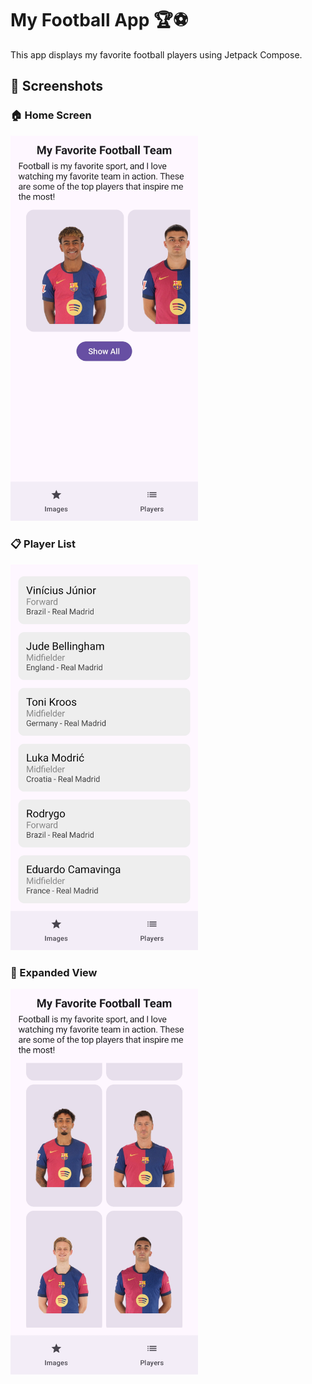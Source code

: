 # My Football App 🏆⚽

This app displays my favorite football players using Jetpack Compose.

## 📸 Screenshots

### 🏠 Home Screen
<img src="screenshots/homepage.jpg" width="300">

### 📋 Player List
<img src="screenshots/playerlist.jpg" width="300">

### 🔄 Expanded View
<img src="screenshots/expanded.jpg" width="300">
